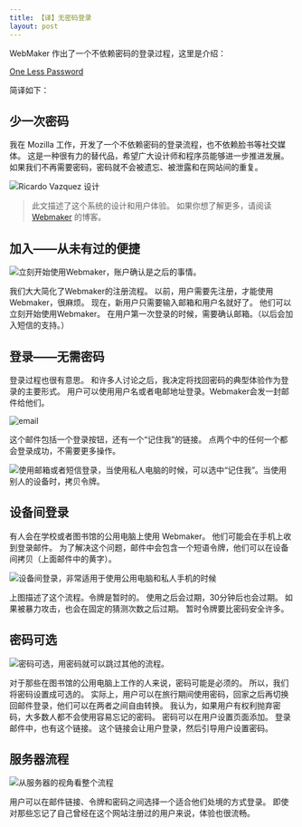 ```yaml
---
title: 【译】无密码登录
layout: post
---
```


WebMaker 作出了一个不依赖密码的登录过程，这里是介绍：

[One Less Password](http://notebook.ideapublic.org/2014/one-less-password/)

简译如下：

## 少一次密码

我在 Mozilla 工作，开发了一个不依赖密码的登录流程，也不依赖脸书等社交媒体。
这是一种很有力的替代品，希望广大设计师和程序员能够进一步推进发展。
如果我们不再需要密码，密码就不会被遗忘、被泄露和在网站间的重复。

![Ricardo Vazquez 设计](http://notebook.ideapublic.org/wp-content/uploads/sites/5/2014/09/join-sign-in-buttons-300x66.png)

> 此文描述了这个系统的设计和用户体验。
> 如果你想了解更多，请阅读 [Webmaker](https://blog.webmaker.org/one-less-password/) 的博客。

## 加入——从未有过的便捷

![立刻开始使用Webmaker，账户确认是之后的事情。](http://notebook.ideapublic.org/wp-content/uploads/sites/5/2014/09/join1.png)

我们大大简化了Webmaker的注册流程。
以前，用户需要先注册，才能使用Webmaker，很麻烦。
现在，新用户只需要输入邮箱和用户名就好了。
他们可以立刻开始使用Webmaker。
在用户第一次登录的时候，需要确认邮箱。（以后会加入短信的支持。）

## 登录——无需密码

登录过程也很有意思。
和许多人讨论之后，我决定将找回密码的典型体验作为登录的主要形式。
用户可以使用用户名或者电邮地址登录。Webmaker会发一封邮件给他们。

![email](http://notebook.ideapublic.org/wp-content/uploads/sites/5/2014/09/login-email-2.png)

这个邮件包括一个登录按钮，还有一个“记住我”的链接。
点两个中的任何一个都会登录成功，不需要更多操作。

![使用邮箱或者短信登录，当使用私人电脑的时候，可以选中“记住我”。当使用别人的设备时，拷贝令牌。](http://notebook.ideapublic.org/wp-content/uploads/sites/5/2014/09/sign-in.png) 

## 设备间登录

有人会在学校或者图书馆的公用电脑上使用 Webmaker。
他们可能会在手机上收到登录邮件。
为了解决这个问题，邮件中会包含一个短语令牌，他们可以在设备间拷贝（上面邮件中的黄字）。

![设备间登录，非常适用于使用公用电脑和私人手机的时候](http://notebook.ideapublic.org/wp-content/uploads/sites/5/2014/09/sign-in-across-devices.png)

上图描述了这个流程。令牌是暂时的。
使用之后会过期，30分钟后也会过期。
如果被暴力攻击，也会在固定的猜测次数之后过期。
暂时令牌要比密码安全许多。

## 密码可选

![密码可选，用密码就可以跳过其他的流程。](http://notebook.ideapublic.org/wp-content/uploads/sites/5/2014/09/sign-in-password.png)

对于那些在图书馆的公用电脑上工作的人来说，密码可能是必须的。
所以，我们将密码设置成可选的。
实际上，用户可以在旅行期间使用密码，回家之后再切换回邮件登录，他们可以在两者之间自由转换。
我认为，如果用户有权利抛弃密码，大多数人都不会使用容易忘记的密码。
密码可以在用户设置页面添加。
登录邮件中，也有这个链接。
这个链接会让用户登录，然后引导用户设置密码。

## 服务器流程

![从服务器的视角看整个流程](http://notebook.ideapublic.org/wp-content/uploads/sites/5/2014/09/login-server-flow.png)

用户可以在邮件链接、令牌和密码之间选择一个适合他们处境的方式登录。
即使对那些忘记了自己曾经在这个网站注册过的用户来说，体验也很流畅。
